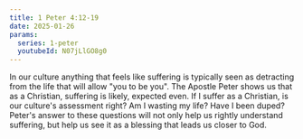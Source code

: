 ```yaml
---
title: 1 Peter 4:12-19
date: 2025-01-26
params:
  series: 1-peter
  youtubeId: N07jLlGO8g0
---
```


In our culture anything that feels like suffering is typically seen as detracting from the life that will allow "you to be you". The Apostle Peter shows us that as a Christian, suffering is likely, expected even. If I suffer as a Christian, is our culture's assessment right? Am I wasting my life? Have I been duped? Peter's answer to these questions will not only help us rightly understand suffering, but help us see it as a blessing that leads us closer to God.
